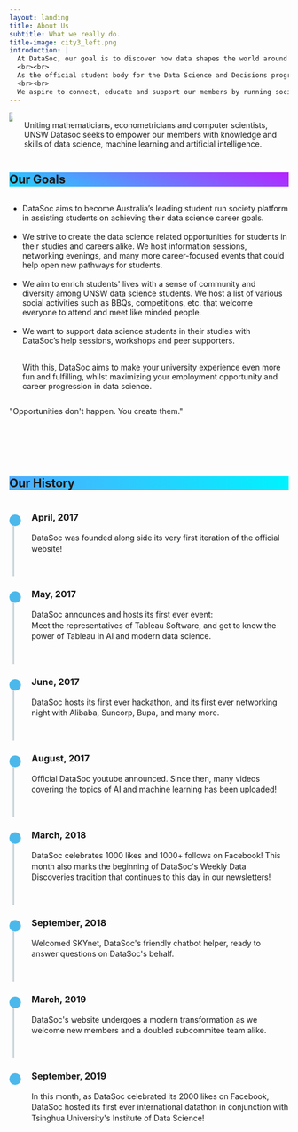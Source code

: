 ```yaml
---
layout: landing
title: About Us
subtitle: What we really do.
title-image: city3_left.png
introduction: |
  At DataSoc, our goal is to discover how data shapes the world around us. 
  <br><br> 
  As the official student body for the Data Science and Decisions program at UNSW, we are one of UNSW's fastest growing societies in one of the world's fastest growing industries.
  <br><br>
  We aspire to connect, educate and support our members by running social and career events alongside industry partnered educational workshops.
---
```


<style>
.timeline {
  line-height: 1.4em;
  list-style: none;
  margin: 0;
  padding: 0;
  width: 100%;
}

/*----- TIMELINE ITEM -----*/
.timeline-item {
  padding-left: 40px;
  position: relative;
}
.timeline-item:last-child {
  padding-bottom: 0;
}

/*----- TIMELINE INFO -----*/
.timeline-info {
  font-size: 12px;
  font-weight: 700;
  letter-spacing: 3px;
  margin: 0 0 .5em 0;
  text-transform: uppercase;
  white-space: nowrap;
}

/*----- TIMELINE MARKER -----*/
.timeline-marker {
  position: absolute;
  top: 0;
  bottom: 0;
  left: 0;
  width: 15px;
}
.timeline-marker:before {
  background: #4bb8eb;
  border: 3px solid transparent;
  border-radius: 100%;
  content: "";
  display: block;
  height: 15px;
  position: absolute;
  top: 4px;
  left: 0;
  width: 15px;
  transition: background 0.3s ease-in-out, border 0.3s ease-in-out;
}
.timeline-marker:after {
  content: "";
  width: 3px;
  background: #CCD5DB;
  display: block;
  position: absolute;
  top: 24px;
  bottom: 0;
  left: 6px;
}
.timeline-item:last-child .timeline-marker:after {
  content: none;
}

.timeline-item:not(.period):hover .timeline-marker:before {
  background: transparent;
  border: 3px solid #4bb8eb;
}

/*----- TIMELINE CONTENT -----*/
.timeline-content {
  padding-bottom: 40px;
}
.timeline-content p:last-child {
  margin-bottom: 0;
}

/*----- TIMELINE PERIOD -----*/
.period {
  padding: 0;
}
.period .timeline-info {
  display: none;
}
.period .timeline-marker:before {
  background: transparent;
  content: "";
  width: 15px;
  height: auto;
  border: none;
  border-radius: 0;
  top: 0;
  bottom: 30px;
  position: absolute;
  border-top: 3px solid #94158b;
  border-bottom: 3px solid #94158b;
}
.period .timeline-marker:after {
  content: "";
  height: 32px;
  top: auto;
}
.period .timeline-content {
  padding: 40px 0 70px;
}
.period .timeline-title {
  margin: 0;
}

@media (min-width: 992px) {
  .timeline-centered,
  .timeline-centered .timeline-item,
  .timeline-centered .timeline-info,
  .timeline-centered .timeline-marker,
  .timeline-centered .timeline-content {
    display: block;
    margin: 0;
    padding: 0;
  }
  .timeline-centered .timeline-item {
    padding-bottom: 40px;
    overflow: hidden;
  }
  .timeline-centered .timeline-marker {
    position: absolute;
    left: 50%;
    margin-left: -7.5px;
  }
  .timeline-centered .timeline-info,
  .timeline-centered .timeline-content {
    width: 50%;
  }
  .timeline-centered > .timeline-item:nth-child(odd) .timeline-info {
    float: left;
    text-align: right;
    padding-right: 30px;
  }
  .timeline-centered > .timeline-item:nth-child(odd) .timeline-content {
    float: right;
    text-align: left;
    padding-left: 30px;
  }
  .timeline-centered > .timeline-item:nth-child(even) .timeline-info {
    float: right;
    text-align: left;
    padding-left: 30px;
  }
  .timeline-centered > .timeline-item:nth-child(even) .timeline-content {
    float: left;
    text-align: right;
    padding-right: 30px;
  }
  .timeline-centered > .timeline-item.period .timeline-content {
    float: none;
    padding: 0;
    width: 100%;
    text-align: center;
  }
  .timeline-centered .timeline-item.period {
    padding: 50px 0 90px;
  }
  .timeline-centered .period .timeline-marker:after {
    height: 30px;
    bottom: 0;
    top: auto;
  }
  .timeline-centered .period .timeline-title {
    left: auto;
  }

    ul.no_bullet {
        list-style-type: none;
        padding: 0;
        margin: 0;
    }

    li.lightbulb {
        background: url('/assets/images/icons/coloured/lightbulb_idea.png') no-repeat left top;
        height: 104px;
        padding-left: 104px;
        padding-top: 8px;
    }

    li.mice {
        background: url('/assets/images/icons/coloured/graphic_design.png') no-repeat left top;
        height: 104px;
        padding-left: 104px;
        padding-top: 8px;
    }
    
    li.jobboard {
        background: url('/assets/images/icons/coloured/bulletin_board.png') no-repeat left top;
        height: 104px;
        padding-left: 104px;
        padding-top: 8px;
    }

    li.zoom {
        background: url('/assets/images/icons/coloured/zoom.png') no-repeat left top;
        height: 104px;
        padding-left: 104px;
        padding-top: 8px;
    }

    li.palette {
        background: url('/assets/images/icons/coloured/art_palette.png') no-repeat left top;
        height: 104px;
        padding-left: 104px;
        padding-top: 8px;
    }
}

</style>

<div class="hero-body">
    <div class="container">
        <div class="columns is-vcentered">
            <div class="column is-6">
                <a><img class="partner-logo" src="/assets/images/logos/custom/unswmaths.png"></a>
            </div>
            <div class="column is-5 is-offset-1">
                <p>Uniting mathematicians, econometricians and computer scientists, UNSW Datasoc seeks to empower our members with knowledge and skills of data science, machine learning and artificial intelligence.</p>
            </div>
        </div>
    </div>
</div>

<section class="hero is-primary">
  <div class="hero-body" style=" background-color: #21D4FD;
background-image: linear-gradient(19deg, #21D4FD 0%, #B721FF 100%);">
    <div class="container">
        <div class="level-item">
            <h1 class="title">
                Our Goals
            </h1>
        </div>
    </div>
  </div>
</section>



<div class="hero-body">
    <div class="container">
        <div class="columns is-vcentered">
            <div class="column is-7 is-offset-3">
                <ul class="no_bullet">
                    <li class="lightbulb">
                        DataSoc aims to become Australia’s leading student run society platform in assisting students on achieving their data science career goals.
                        <br><br>
                    </li>
                    <li class="jobboard">
                        We strive to create the data science related opportunities for students in their studies and careers alike. We host information sessions, networking evenings, and many more career-focused events that could help open new pathways for students.
                        <br><br>
                    </li>
                    <li class="mice">
                        We aim to enrich students' lives with a sense of community and diversity among UNSW data science students. We host a list of various social activities such as BBQs, competitions, etc. that welcome everyone to attend and meet like minded people.
                        <br><br>
                    </li>
                    <li class="zoom">
                        We want to support data science students in their studies with DataSoc’s help sessions, workshops and peer supporters. 
                        <br><br>
                    </li>
                    <p>
                    With this, DataSoc aims to make your university experience even more fun and fulfilling, whilst maximizing your employment opportunity and career progression in data science.
                    </p>     
                </ul>
            </div>
        </div>
    </div>
</div>

<div class="card column is-7 is-offset-3">
  <div class="card-content">
    <p class="title has-text-centered">
      "Opportunities don't happen. You create them."
    </p>
  </div>
</div>

<p><br><br><br></p>

<section class="hero is-primary">
  <div class="hero-body" style="background-image: linear-gradient(to right, #4facfe 0%, #00f2fe 100%);">
    <div class="container">
        <div class="level-item">
            <h1 class="title">
                Our History
            </h1>
        </div>
    </div>
  </div>
</section>
<div class="hero-body">
<div class="container-fluid">
    <div class="column is-8 is-offset-2">
        <div class="row example-centered">
            <ul class="timeline timeline-centered">
                <li class="timeline-item">
                    <div class="timeline-marker"></div>
                    <div class="timeline-content">
                        <h3 class="title is-4">April, 2017</h3>
                        <p>DataSoc was founded along side its very first iteration of the official website!</p>
                    </div>
                </li>
                <li class="timeline-item">
                    <div class="timeline-marker"></div>
                    <div class="timeline-content">
                        <h3 class="title is-4">May, 2017</h3>
                        <p>DataSoc announces and hosts its first ever event: 
                        <br>
                        Meet the representatives of Tableau Software, and get to know the power of Tableau in AI and modern data science. </p>
                    </div>
                </li>
                <li class="timeline-item">
                    <div class="timeline-marker"></div>
                    <div class="timeline-content">
                        <h3 class="title is-4">June, 2017</h3>
                        <p>DataSoc hosts its first ever hackathon, and its first ever networking night with Alibaba, Suncorp, Bupa, and many more. </p>
                    </div>
                </li>
                <li class="timeline-item">
                    <div class="timeline-marker"></div>
                    <div class="timeline-content">
                        <h3 class="title is-4">August, 2017</h3>
                        <p>Official DataSoc youtube announced. Since then, many videos covering the topics of AI and machine learning has been uploaded!</p>
                    </div>
                </li>
                <li class="timeline-item">
                    <div class="timeline-marker"></div>
                    <div class="timeline-content">
                        <h3 class="title is-4">March, 2018</h3>
                        <p>DataSoc celebrates 1000 likes and 1000+ follows on Facebook! This month also marks the beginning of DataSoc's Weekly Data Discoveries tradition that continues to this day in our newsletters!</p>
                    </div>
                </li>
                <li class="timeline-item">
                    <div class="timeline-marker"></div>
                    <div class="timeline-content">
                        <h3 class="title is-4">September, 2018</h3>
                        <p> Welcomed SKYnet, DataSoc's friendly chatbot helper, ready to answer questions on DataSoc's behalf.</p>
                    </div>
                </li>
                <li class="timeline-item">
                    <div class="timeline-marker"></div>
                    <div class="timeline-content">
                        <h3 class="title is-4">March, 2019</h3>
                        <p>DataSoc's website undergoes a modern transformation as we welcome new members and a doubled subcommitee team alike.
                        </p>
                    </div>
                </li>
                <li class="timeline-item">
                    <div class="timeline-marker"></div>
                    <div class="timeline-content">
                        <h3 class="title is-4">September, 2019</h3>
                        <p>In this month, as DataSoc celebrated its 2000 likes on Facebook, DataSoc hosted its first ever international datathon in conjunction with Tsinghua University's Institute of Data Science!
                        </p>
                    </div>
                </li>
            </ul>
        </div>
    </div>
</div>
</div>
